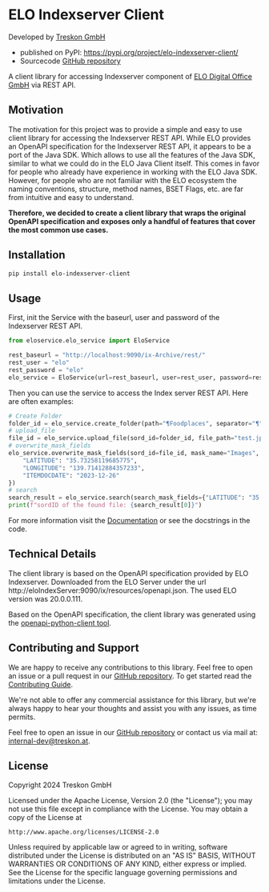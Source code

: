 # ELO Indexserver Client

Developed by [Treskon GmbH](https://treskon.at/) 
* published on PyPI: https://pypi.org/project/elo-indexserver-client/ 
* Sourcecode [GitHub repository](https://github.com/treskon/elo-indexserver-client)

A client library for accessing Indexserver component of [ELO Digital Office GmbH](https://www.elo.com/de-at.html) via
REST API.

## Motivation

The motivation for this project was to provide a simple and easy to use client library for accessing the Indexserver
REST API.
While ELO provides an OpenAPI specification for the Indexserver REST API, it appears to be a port of the Java SDK.
Which allows to use all the features of the Java SDK, similar to what we could do in the ELO Java Client itself.
This comes in favor for people who already have experience in working with the ELO Java SDK.
However, for people who are not familiar with the ELO ecosystem the naming conventions, structure, method names, BSET
Flags, etc. are far from intuitive and easy to understand.

**Therefore, we decided to create a client library that wraps the original OpenAPI specification and exposes only a
handful of features that cover the most common use cases.**

## Installation

```bash
pip install elo-indexserver-client
```

## Usage

First, init the Service with the baseurl, user and password of the Indexserver REST API.

```python
from eloservice.elo_service import EloService

rest_baseurl = "http://localhost:9090/ix-Archive/rest/"
rest_user = "elo"
rest_password = "elo"
elo_service = EloService(url=rest_baseurl, user=rest_user, password=rest_password)
```

Then you can use the service to access the Index server REST API.
Here are often examples:

```python
# Create Folder 
folder_id = elo_service.create_folder(path="¶Foodplaces", separator="¶")
# upload_file
file_id = elo_service.upload_file(sord_id=folder_id, file_path="test.jpg", file_name="ichiran_ramen.jpg")
# overwrite_mask_fields
elo_service.overwrite_mask_fields(sord_id=file_id, mask_name="Images", metadata={
    "LATITUDE": "35.73258119685775",
    "LONGITUDE": "139.71412884357233",
    "ITEMDOCDATE": "2023-12-26"
})
# search
search_result = elo_service.search(search_mask_fields={"LATITUDE": "35.73258119685775"}, max_results=1)
print(f"sordID of the found file: {search_result[0]}")
```

For more information visit the [Documentation](https://treskon.github.io/elo-indexserver-client/) or see the
docstrings in the code.

## Technical Details

The client library is based on the OpenAPI specification provided by ELO Indexserver. Downloaded from the ELO Server
under the url http://eloIndexServer:9090/ix/resources/openapi.json.
The used ELO version was 20.0.0.111.

Based on the OpenAPI specification, the client library was generated using
the [openapi-python-client tool](https://github.com/openapi-generators/openapi-python-client).

## Contributing and Support

We are happy to receive any contributions to this library. Feel free to open an issue or a pull request in our
[GitHub repository](https://github.com/treskon/elo-indexserver-client). To get started read the [Contributing Guide](CONTRIBUTING.md).

We're not able to offer any commercial assistance for this library, but we're always happy to hear your thoughts and
assist you with any issues, as time permits.

Feel free to open an issue in our [GitHub repository](https://github.com/treskon/elo-indexserver-client) or contact us
via mail at: internal-dev@treskon.at.

## License

Copyright 2024 Treskon GmbH

Licensed under the Apache License, Version 2.0 (the "License");
you may not use this file except in compliance with the License.
You may obtain a copy of the License at

    http://www.apache.org/licenses/LICENSE-2.0

Unless required by applicable law or agreed to in writing, software
distributed under the License is distributed on an "AS IS" BASIS,
WITHOUT WARRANTIES OR CONDITIONS OF ANY KIND, either express or implied.
See the License for the specific language governing permissions and
limitations under the License.
